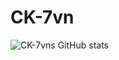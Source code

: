 # CK-7vn
![CK-7vns GitHub stats](https://github-readme-stats.vercel.app/api?username=CK-7vn&show_icons=true&theme=transparent)
